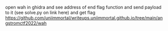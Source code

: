 open wah in ghidra and see address of end flag function and send payload 
to it (see solve.py on link  here) and get flag
https://github.com/uniimmortal/writeups.uniimmortal.github.io/tree/main/angstromctf2022/wah
